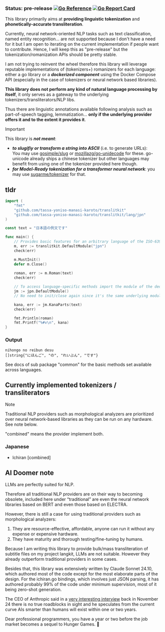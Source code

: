 ### Status: pre-release [![Go Reference](https://pkg.go.dev/badge/github.com/tassa-yoniso-manasi-karoto/translitkit.svg)](https://pkg.go.dev/github.com/tassa-yoniso-manasi-karoto/translitkit) [![Go Report Card](https://goreportcard.com/badge/github.com/tassa-yoniso-manasi-karoto/translitkit)](https://goreportcard.com/report/github.com/tassa-yoniso-manasi-karoto/translitkit)

This library primarily aims at **providing linguistic tokenization** and **phonetically-accurate transliteration**.

Currently, neural network-oriented NLP tasks such as text classification, named entity recognition... are not supported because I don't have a need for it but I am open to iterating on the current implementation if people want to contribute. Hence, I will keep this as "pre-release" but the tokenization/romanization APIs should be pretty stable. 

I am not trying to reinvent the wheel therefore this library will leverage reputable implementations of (tokenizers+) romanizers for each language: either a go library or a ***dockerized component*** using the Docker Compose API (especially in the case of tokenizers or neural network based libraries).

**This library does not perform any kind of natural language processing by itself**, it only serves as a gateway to the underlying tokenizers/transliterators/NLP libs.

Thus there are linguistic annotations available following analysis such as part-of-speech tagging, lemmatization... **only if the underlying provider offers it and to the extent it provides it**.

> [!IMPORTANT]
> This library is ***not meant***:
> 	- ***to slugifiy or transform a string into ASCII*** (i.e. to generate URLs):<br>You may use [gosimple/slug](https://github.com/gosimple/slug) or [mozillazg/go-unidecode](https://github.com/mozillazg/go-unidecode) for these. go-unicode already ships a chinese tokenizer but other languages may benefit from using one of the tokenizer provided here though.
> 	- ***for Model-Ready tokenization for a transformer neural network***: you may use [sugarme/tokenizer](https://github.com/sugarme/tokenizer) for that.

## tldr

```go
import (
	"fmt"
	"github.com/tassa-yoniso-manasi-karoto/translitkit"
	"github.com/tassa-yoniso-manasi-karoto/translitkit/lang/jpn"
)

const text = "日本語の例文です"

func main() {
	// Provides basic features for an arbitrary language of the ISO-639 set
	m, err := translitkit.DefaultModule("jpn")
	check(err)

	m.MustInit()
	defer m.Close()
	
	roman, err := m.Roman(text)
	check(err)

	// To access language-specific methods import the module of the dedicated pkg
	jm := jpn.DefaultModule()
	// No need to init/close again since it's the same underlying module

	kana, err := jm.KanaParts(text)
	check(err)

	fmt.Println(roman)
	fmt.Printf("%#v\n", kana)
}
```
### Output

```
nihongo no reibun desu
[]string{"にほんご", "の", "れいぶん", "です"}
```
See docs of sub package "common" for the basic methods set available across languages.


## Currently implemented tokenizers / transliterators

> [!NOTE]
> Traditional NLP providers such as morphological analyzers are prioritized over neural network-based libraries as they can be run on any hardware. See note below.

"combined" means the provider implement both.

### Japanese

- Ichiran [combined]

<!--### Thai

 - thai2english.com scraper [combined] *(may be obsoleted in the future)* -->
 
## AI Doomer note
LLMs are perfectly suited for NLP.

Therefore all traditional NLP providers are on their way to becoming obsolete, included here under “traditional” are even the neural network libraries based on BERT and even those based on ELECTRA.

However, there is still a case for using traditional providers such as morphological analyzers:
1) They are resource-effective, affordable, anyone can run it without any expense or expensive hardware.
2) They have maturity and thorough testing/fine-tuning by humans.

Because I am writing this library to provide bulk/mass transliteration of subtitle files on my project langkit, LLMs are not suitable. However they already outperform traditional providers in some cases.


Besides that, this library was extensively written by Claude Sonnet 24.10, which authored most of the code except for the most elaborate parts of the design. For the ichiran.go bindings, which involves just JSON parsing, it has authored probably 99% of the code under minimum supervision, most of it being zero-shot generation.

The CEO of Anthropic said in a [very interesting interview](https://www.youtube.com/watch?v=ugvHCXCOmm4) back in November 24 there is no true roadblocks in sight and he speculates from the current curve AIs smarter than humans will exist within one or two years.

Dear professional programmers, you have a year or two before the job market becomes a sequel to Hunger Games. 🫡


